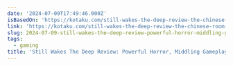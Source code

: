 ```yaml
---
date: '2024-07-09T17:49:46.000Z'
isBasedOn: 'https://kotaku.com/still-wakes-the-deep-review-the-chinese-room-1851544587'
link: 'https://kotaku.com/still-wakes-the-deep-review-the-chinese-room-1851544587'
slug: 2024-07-09-still-wakes-the-deep-review-powerful-horror-middling-gameplay
tags:
  - gaming
title: 'Still Wakes The Deep Review: Powerful Horror, Middling Gameplay'
---
```

 
